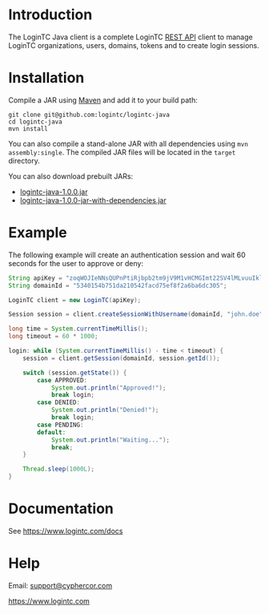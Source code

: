Introduction
============

The LoginTC Java client is a complete LoginTC [REST API][rest-api] client to
manage LoginTC organizations, users, domains, tokens and to create login
sessions.

Installation
============

Compile a JAR using [Maven](http://maven.apache.org/) and add it to your build
path:

    git clone git@github.com:logintc/logintc-java
    cd logintc-java
    mvn install

You can also compile a stand-alone JAR with all dependencies using
`mvn assembly:single`. The compiled JAR files will be located in the `target`
directory.
  
You can also download prebuilt JARs:

  * [logintc-java-1.0.0.jar](https://www.logintc.com/downloads/logintc-java-1.0.0.jar)
  * [logintc-java-1.0.0-jar-with-dependencies.jar](https://www.logintc.com/downloads/logintc-java-1.0.0-jar-with-dependencies.jar)

Example
=======

The following example will create an authentication session and wait 60 seconds
for the user to approve or deny:

```java
String apiKey = "zoqWOJIeNNsQUPnPtiRjbpb2tm9jV9M1vHCMGImt22SV4lMLvuuIkl4giwRKZcZN";
String domainId = "5340154b751da210542facd75ef8f2a6ba6dc305";

LoginTC client = new LoginTC(apiKey);

Session session = client.createSessionWithUsername(domainId, "john.doe", null);

long time = System.currentTimeMillis();
long timeout = 60 * 1000;

login: while (System.currentTimeMillis() - time < timeout) {
    session = client.getSession(domainId, session.getId());

    switch (session.getState()) {
        case APPROVED:
            System.out.println("Approved!");
            break login;
        case DENIED:
            System.out.println("Denied!");
            break login;
        case PENDING:
        default:
            System.out.println("Waiting...");
            break;
    }

    Thread.sleep(1000L);
}
```

Documentation
=============

See <https://www.logintc.com/docs>

Help
====

Email: <support@cyphercor.com>

<https://www.logintc.com>

[rest-api]: https://www.logintc.com/docs/rest-api
